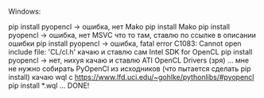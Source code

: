 Windows:

pip install pyopencl
-> ошибка, нет Mako
pip install Mako
pip install pyopencl
-> ошибка, нет MSVC что то там, 
ставлю по ссылке в описании ошибки
pip install pyopencl
-> ошибка, fatal error C1083: Cannot open include file: 'CL/cl.h'
качаю и ставлю сам Intel SDK for OpenCL
pip install pyopencl
-> нет, нихуя
качаю и ставлю ATI OpenCL Drivers (зря)
...
мне не нужно собирать PyOpenCl из исходников (что пытается сделать pip install)
качаю wql с https://www.lfd.uci.edu/~gohlke/pythonlibs/#pyopencl
pip install *.wql
...
DONE!